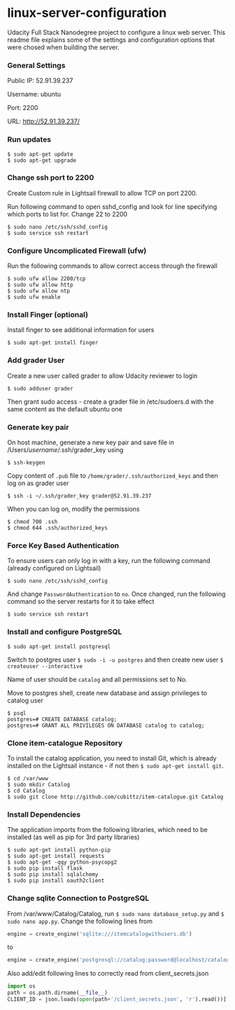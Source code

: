 # linux-server-configuration
Udacity Full Stack Nanodegree project to configure a linux web server. This readme file explains some of the settings and configuration options that were chosed when building the server.

### General Settings
Public IP: 52.91.39.237

Username: ubuntu

Port: 2200

URL: http://52.91.39.237/

### Run updates

```
$ sudo apt-get update
$ sudo apt-get upgrade
```
### Change ssh port to 2200
Create Custom rule in Lightsail firewall to allow TCP on port 2200.

Run following command to open sshd_config and look for line specifying which ports to list for. Change 22 to 2200
```
$ sudo nano /etc/ssh/sshd_config
$ sudo service ssh restart
```
### Configure Uncomplicated Firewall (ufw)
Run the following commands to allow correct access through the firewall
```
$ sudo ufw allow 2200/tcp
$ sudo ufw allow http
$ sudo ufw allow ntp
$ sudo ufw enable
```
### Install Finger (optional)
Install finger to see additional information for users
```
$ sudo apt-get install finger
```
### Add grader User
Create a new user called grader to allow Udacity reviewer to login
```
$ sudo adduser grader
```
Then grant sudo access  - create a grader file in /etc/sudoers.d with the same content as the default ubuntu one

### Generate key pair
On host machine, generate a new key pair and save file in /Users/*username*/.ssh/grader_key using
```
$ ssh-keygen
```
Copy content of ```.pub``` file to ```/home/grader/.ssh/authorized_keys``` and then log on as grader user
```
$ ssh -i ~/.ssh/grader_key grader@52.91.39.237
```
When you can log on, modify the permissions 
```
$ chmod 700 .ssh
$ chmod 644 .ssh/authorized_keys
```
### Force Key Based Authentication
To ensure users can only log in with a key, run the following command (already configured on Lightsail)
```
$ sudo nano /etc/ssh/sshd_config
```
And change ```PasswordAuthentication``` to ```no```. Once changed, run the following command so the server restarts for it to take effect
```
$ sudo service ssh restart
```
### Install and configure PostgreSQL
```
$ sudo apt-get install postgresql
```
Switch to postgres user ``` $ sudo -i -u postgres ``` and then create new user ``` $ createuser --interactive ```

Name of user should be ```catalog``` and all permissions set to No.

Move to postgres shell, create new database and assign privileges to catalog user
``` 
$ psql
postgres=# CREATE DATABASE catalog;
postgres=# GRANT ALL PRIVILEGES ON DATABASE catalog to catalog;
```
### Clone item-catalogue Repository
To install the catalog application, you need to install Git, which is already installed on the Lightsail instance - if not then ``` $ sudo apt-get install git ```.
``` 
$ cd /var/www
$ sudo mkdir Catalog
$ cd Catalog
$ sudo git clone http://github.com/cubittz/item-catalogue.git Catalog
```
### Install Dependencies
The application imports from the following libraries, which need to be installed (as well as pip for 3rd party libraries)
```
$ sudo apt-get install python-pip
$ sudo apt-get install requests
$ sudo apt-get -qqy python-psycopg2
$ sudo pip install flask
$ sudo pip install sqlalchemy
$ sudo pip install oauth2client
```
### Change sqlite Connection to PostgreSQL
From /var/www/Catalog/Catalog, run ``` $ sudo nano database_setup.py ``` and ``` $ sudo nano app.py ```. Change the following lines from
```python
engine = create_engine('sqlite:///itemcatalogwithusers.db')
```
to
```python
engine = create_engine('postgresql://catalog:password@localhost/catalog')
```
Also add/edit following lines to correctly read from client_secrets.json
```python
import os
path = os.path.dirname(__file__)
CLIENT_ID = json.loads(open(path+'/client_secrets.json', 'r').read())['web']['client_id']
```

```

